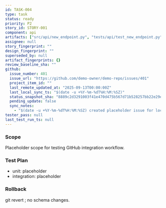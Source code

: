 ```yaml
---
id: TASK-004
type: task
status: ready
priority: P2
story_id: STORY-001
component: api
artifacts: ["src/api/new_endpoint.py", "tests/api/test_new_endpoint.py"]
assignee: null
story_fingerprint: ""
design_fingerprint: ""
superseded_by: null
artifact_fingerprints: {}
review_baseline_sha: ""
github:
  issue_number: 401
  issue_url: "https://github.com/demo-owner/demo-repo/issues/401"
  project_item_id: ""
  last_remote_updated_at: "2025-09-13T00:00:00Z"
  last_local_sync_ts: "$(date -u +%Y-%m-%dT%H:%M:%SZ)"
  status_snapshot_sha: "8889c2d3291003f41e470d475b567d71b528257bb22e29e790a89b90b0913dc8"
  pending_update: false
  sync_notes:
    - "$(date -u +%Y-%m-%dT%H:%M:%SZ) created placeholder issue for local test"
tester_pass: null
last_test_run_ts: null
---
```

### Scope
Placeholder scope for testing GitHub integration workflow.

### Test Plan
- unit: placeholder
- integration: placeholder

### Rollback
git revert <commit or shadow>; no schema changes.

